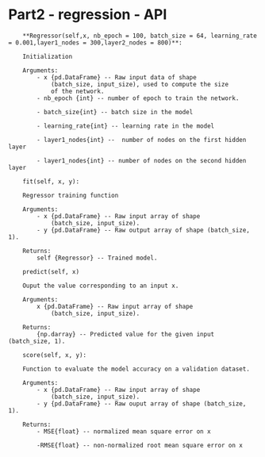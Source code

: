 # Part2 - regression - API

        **Regressor(self,x, nb_epoch = 100, batch_size = 64, learning_rate = 0.001,layer1_nodes = 300,layer2_nodes = 800)**:  

        Initialization

        Arguments:
            - x {pd.DataFrame} -- Raw input data of shape 
                (batch_size, input_size), used to compute the size 
                of the network.
            - nb_epoch {int} -- number of epoch to train the network.

            - batch_size{int} -- batch size in the model

            - learning_rate{int} -- learning rate in the model

            - layer1_nodes{int} --  number of nodes on the first hidden layer

            - layer1_nodes{int} -- number of nodes on the second hidden layer
        
        fit(self, x, y):  

        Regressor training function

        Arguments:
            - x {pd.DataFrame} -- Raw input array of shape 
                (batch_size, input_size).
            - y {pd.DataFrame} -- Raw output array of shape (batch_size, 1).

        Returns:
            self {Regressor} -- Trained model.  
            
        predict(self, x)

        Ouput the value corresponding to an input x.

        Arguments:
            x {pd.DataFrame} -- Raw input array of shape 
                (batch_size, input_size).

        Returns:
            {np.darray} -- Predicted value for the given input (batch_size, 1).  
            
        score(self, x, y):  

        Function to evaluate the model accuracy on a validation dataset.

        Arguments:
            - x {pd.DataFrame} -- Raw input array of shape 
                (batch_size, input_size).
            - y {pd.DataFrame} -- Raw ouput array of shape (batch_size, 1).

        Returns:
            - MSE{float} -- normalized mean square error on x

            -RMSE{float} -- non-normalized root mean square error on x
